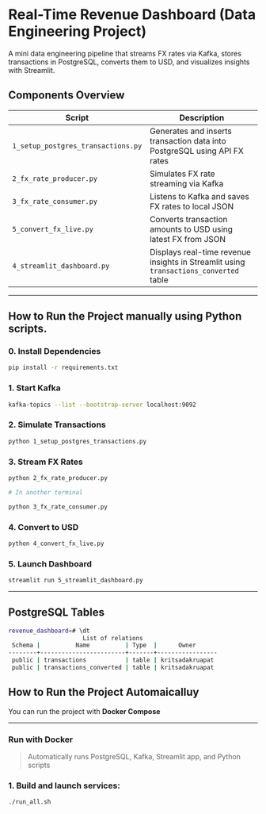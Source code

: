 # Real-Time Revenue Dashboard (Data Engineering Project)

A mini data engineering pipeline that streams FX rates via Kafka, stores transactions in PostgreSQL, converts them to USD, and visualizes insights with Streamlit.

## Components Overview

| Script                             | Description                                                                           |
| ---------------------------------- | ------------------------------------------------------------------------------------- |
| `1_setup_postgres_transactions.py` | Generates and inserts transaction data into PostgreSQL using API FX rates             |
| `2_fx_rate_producer.py`            | Simulates FX rate streaming via Kafka                                                 |
| `3_fx_rate_consumer.py`            | Listens to Kafka and saves FX rates to local JSON                                     |
| `5_convert_fx_live.py`             | Converts transaction amounts to USD using latest FX from JSON                         |
| `4_streamlit_dashboard.py`         | Displays real-time revenue insights in Streamlit using `transactions_converted` table |

---

##  How to Run the Project manually using Python scripts.

### 0. Install Dependencies

```bash
pip install -r requirements.txt
```

### 1. Start Kafka

```bash
kafka-topics --list --bootstrap-server localhost:9092
```

### 2. Simulate Transactions

```bash
python 1_setup_postgres_transactions.py
```

### 3. Stream FX Rates

```bash
python 2_fx_rate_producer.py

# In another terminal

python 3_fx_rate_consumer.py
```

### 4. Convert to USD

```bash
python 4_convert_fx_live.py
```

### 5. Launch Dashboard

```bash
streamlit run 5_streamlit_dashboard.py
```

--- 

## PostgreSQL Tables

```bash
revenue_dashboard=# \dt
                     List of relations
 Schema |          Name          | Type  |      Owner      
--------+------------------------+-------+-----------------
 public | transactions           | table | kritsadakruapat
 public | transactions_converted | table | kritsadakruapat

```

## How to Run the Project Automaicalluy

You can run the project with **Docker Compose** 

---

###  Run with Docker 

> Automatically runs PostgreSQL, Kafka, Streamlit app, and Python scripts

### 1. Build and launch services:

```bash
./run_all.sh